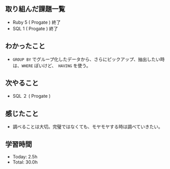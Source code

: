 ## 取り組んだ課題一覧
- Ruby 5 ( Progate ) 終了
- SQL 1 ( Progate ) 終了
## わかったこと
- ```GROUP BY``` でグループ化したデータから、さらにピックアップ、抽出したい時は、```WHERE``` ぽいけど、　```HAVING``` を使う。
## 次やること
- SQL ２ ( Progate ) 
## 感じたこと
- 調べることは大切。完璧ではなくても、モヤモヤする時は調べていきたい。
## 学習時間
- Today: 2.5h
- Total: 30.0h
